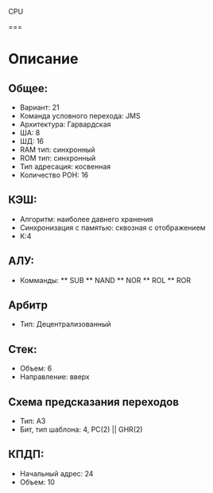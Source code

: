 CPU

===

# Описание

## Общее:

* Вариант: 21
* Команда условного перехода: JMS
* Архитектура: Гарвардская
* ША: 8
* ШД: 16
* RAM тип: синхронный
* ROM тип: синхронный
* Тип адресация: косвенная
* Количество РОН: 16

## КЭШ:
* Алгоритм: наиболее давнего хранения
* Синхронизация с памятью: сквозная с отображением
* K:4

## АЛУ:
* Комманды:
** SUB
** NAND
** NOR
** ROL
** ROR

## Арбитр
* Тип: Децентрализованный

## Стек:
* Объем: 6
* Направление: вверх

## Схема предсказания переходов
* Тип: A3
* Бит, тип шаблона: 4, PC(2) || GHR(2)

## КПДП:
* Начальный адрес: 24
* Объем: 10





